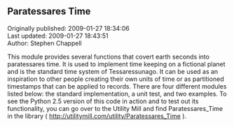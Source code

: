 ## Paratessares Time  
Originally published: 2009-01-27 18:34:06  
Last updated: 2009-01-27 18:43:51  
Author: Stephen Chappell  
  
This module provides several functions that covert earth seconds into paratessares time. It is used to implement time keeping on a fictional planet and is the standard time system of Tessaressunago. It can be used as an inspiration to other people creating their own units of time or as partitioned timestamps that can be applied to records. There are four different modules listed below: the standard implementation, a unit test, and two examples. To see the Python 2.5 version of this code in action and to test out its functionality, you can go over to the Utility Mill and find Paratessares_Time in the library ( http://utilitymill.com/utility/Paratessares_Time ).
